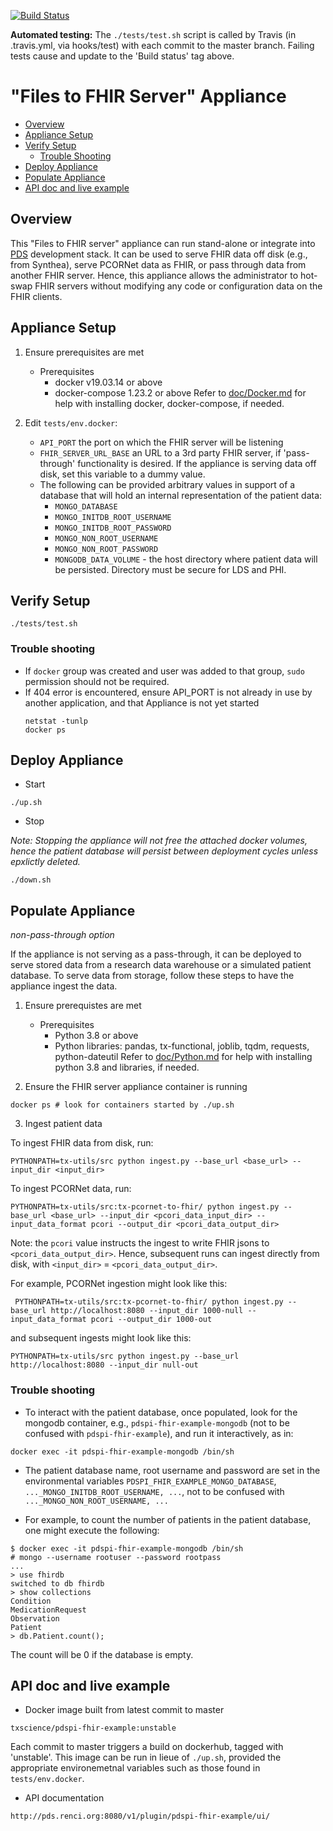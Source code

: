[![Build Status](https://travis-ci.com/RENCI/pdspi-fhir-example.svg?branch=master)](https://travis-ci.com/RENCI/pdspi-fhir-example)

__Automated testing:__ The `./tests/test.sh` script is called by Travis (in .travis.yml, via hooks/test) with each commit to the master branch. Failing tests cause and update to the 'Build status' tag above.

# "Files to FHIR Server" Appliance

- [Overview](#overview)
- [Appliance Setup](#appliance-setup)
- [Verify Setup](#verify-setup)
  + [Trouble Shooting](#trouble-shooting)
- [Deploy Appliance](#deploy-appliance)
- [Populate Appliance](#populate-appliance)
- [API doc and live example](#api-doc-and-live-example)

## Overview

This "Files to FHIR server" appliance can run stand-alone or
integrate into [PDS](http://github.com/RENCI/pds-release) development
stack. It can be used to serve FHIR data off disk (e.g., from Synthea),
serve PCORNet data as FHIR, or pass through data from another FHIR
server. Hence, this appliance allows the administrator to hot-swap FHIR
servers without modifying any code or configuration data on the FHIR
clients.

## Appliance Setup

1. Ensure prerequisites are met
    - Prerequisites
      - docker v19.03.14 or above
      - docker-compose 1.23.2 or above
 Refer to [doc/Docker.md](https://github.com/RENCI/pdspi-fhir-example/blob/master/doc/Docker.md) for help with installing docker, docker-compose, if needed.

2. Edit `tests/env.docker`:
    - `API_PORT` the port on which the FHIR server will be listening
    - `FHIR_SERVER_URL_BASE` an URL to a 3rd party FHIR server, if 'pass-through' functionality is desired. If the appliance is serving data off disk, set this variable to a dummy value.
    - The following can be provided arbitrary values in support of a database that will hold an internal representation of the patient data:
      - `MONGO_DATABASE` 
      - `MONGO_INITDB_ROOT_USERNAME`
      - `MONGO_INITDB_ROOT_PASSWORD`
      - `MONGO_NON_ROOT_USERNAME`
      - `MONGO_NON_ROOT_PASSWORD`
      - `MONGODB_DATA_VOLUME` - the host directory where patient data will be persisted. Directory must be secure for LDS and PHI.
  
## Verify Setup

```
./tests/test.sh
```

### Trouble shooting

- If `docker` group was created and user was added to that group, `sudo` permission should not be required.
- If 404 error is encountered, ensure API_PORT is not already in use by another application, and that Appliance is not yet started
  ```
  netstat -tunlp
  docker ps
  ```

## Deploy Appliance

 - Start

```
./up.sh
```

 - Stop

_Note: Stopping the appliance will not free the attached docker volumes, hence the patient database will persist between deployment cycles unless epxlictly deleted._

```
./down.sh
```

## Populate Appliance 
_non-pass-through option_

If the appliance is not serving as a pass-through, it can be deployed
to serve stored data from a research data warehouse or a simulated
patient database. To serve data from storage, follow these steps to
have the appliance ingest the data.

1. Ensure prerequistes are met
    - Prerequisites 
      - Python 3.8 or above
      - Python libraries: pandas, tx-functional, joblib, tqdm, requests, python-dateutil
 Refer to [doc/Python.md](http://github.com/RENCI/pdspi-fhir-example/blob/master/doc/Python.md) for help with installing python 3.8 and libraries, if needed.

2. Ensure the FHIR server appliance container is running

  ```
  docker ps # look for containers started by ./up.sh
  ```

3. Ingest patient data

To ingest FHIR data from disk, run:

  ```
  PYTHONPATH=tx-utils/src python ingest.py --base_url <base_url> --input_dir <input_dir>
  ```

To ingest PCORNet data, run:

  ```
  PYTHONPATH=tx-utils/src:tx-pcornet-to-fhir/ python ingest.py --base_url <base_url> --input_dir <pcori_data_input_dir> --input_data_format pcori --output_dir <pcori_data_output_dir>
  ```
Note: the `pcori` value instructs the ingest to write FHIR jsons to `<pcori_data_output_dir>`. Hence, subsequent runs can ingest directly from disk, with `<input_dir>` = `<pcori_data_output_dir>`.

For example, PCORNet ingestion might look like this: 

  ```
   PYTHONPATH=tx-utils/src:tx-pcornet-to-fhir/ python ingest.py --base_url http://localhost:8080 --input_dir 1000-null --input_data_format pcori --output_dir 1000-out
  ```
and subsequent ingests might look like this:
  ```
  PYTHONPATH=tx-utils/src python ingest.py --base_url http://localhost:8080 --input_dir null-out
  ```


### Trouble shooting

- To interact with the patient database, once populated, look for the mongodb container, e.g., `pdspi-fhir-example-mongodb` (not to be confused with `pdspi-fhir-example`), and run it interactively, as in:
```
docker exec -it pdspi-fhir-example-mongodb /bin/sh
```

- The patient database name, root username and password are set in the environmental variables `PDSPI_FHIR_EXAMPLE_MONGO_DATABASE`, `..._MONGO_INITDB_ROOT_USERNAME, ...`, not to be confused with `..._MONGO_NON_ROOT_USERNAME, ...`

- For example, to count the number of patients in the patient database, one might execute the following:
```
$ docker exec -it pdspi-fhir-example-mongodb /bin/sh
# mongo --username rootuser --password rootpass
...
> use fhirdb
switched to db fhirdb
> show collections
Condition
MedicationRequest
Observation
Patient
> db.Patient.count();
```
The count will be 0 if the database is empty.

## API doc and live example

- Docker image built from latest commit to master

`txscience/pdspi-fhir-example:unstable`

Each commit to master triggers a build on dockerhub, tagged with 'unstable'. This image can be run in lieue of `./up.sh`, provided the appropriate environemetnal variables such as those found in `tests/env.docker`.

- API documentation

`http://pds.renci.org:8080/v1/plugin/pdspi-fhir-example/ui/`
